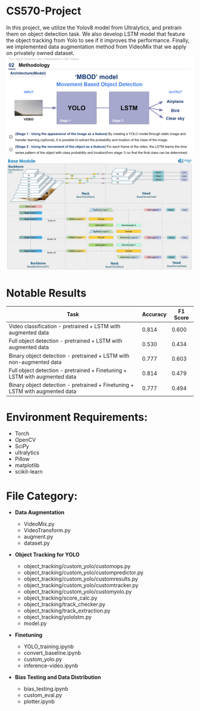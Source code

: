 # CS570-Project
In this project, we utilize the Yolov8 model from Ultralytics, and pretrain them on object detection task. We also develop LSTM model that feature the object tracking from Yolo to see if it improves the performance. Finally, we implemented data augmentation method from VideoMix that we apply on privately owned dataset.
![Overall pipeline](./model.PNG)
![The Yolo model](./yolo.PNG)


# Notable Results
| Task                                                              | Accuracy | F1 Score |
|-------------------------------------------------------------------|----------|----------|
| Video classification - pretrained + LSTM with augmented data      | 0.814    | 0.600    |
| Full object detection - pretrained + LSTM with augmented data     | 0.530    | 0.434    |
| Binary object detection - pretrained + LSTM with non-augmented data | 0.777    | 0.603    |
| Full object detection - pretrained + Finetuning + LSTM with augmented data  | 0.814    | 0.479    |
| Binary object detection - pretrained + Finetuning + LSTM with augmented data | 0.777    | 0.494    |

# Environment Requirements:
* Torch
* OpenCV
* SciPy
* ultralytics
* Pillow
* matplotlib
* scikit-learn

# File Category:
- **Data Augmentation**
  - VideoMix.py
  - VideoTransform.py
  - augment.py
  - dataset.py

- **Object Tracking for YOLO**
  - object_tracking/custom_yolo/customops.py
  - object_tracking/custom_yolo/custompredictor.py
  - object_tracking/custom_yolo/customresults.py
  - object_tracking/custom_yolo/customtracker.py
  - object_tracking/custom_yolo/customyolo.py
  - object_tracking/score_calc.py
  - object_tracking/track_checker.py
  - object_tracking/track_extraction.py
  - object_tracking/yololstm.py
  - model.py

- **Finetuning**
  - YOLO_training.ipynb
  - convert_baseline.ipynb
  - custom_yolo.py
  - inference-video.ipynb

- **Bias Testing and Data Distribution**
  - bias_testing.ipynb
  - custom_eval.py
  - plotter.ipynb
